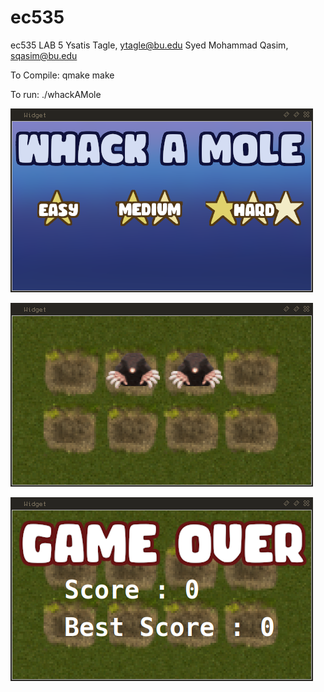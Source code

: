 # ec535
ec535 LAB 5
Ysatis Tagle, ytagle@bu.edu
Syed Mohammad Qasim, sqasim@bu.edu

To Compile: qmake
            make


To run: ./whackAMole
 

![](whackAMole/whackaMole.png)

![](whackAMole/gameScreen.png)

![](whackAMole/gameOver.png)



